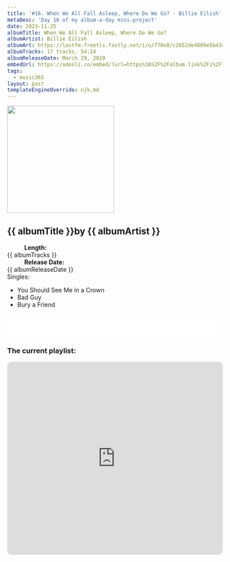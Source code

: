 ```yaml
---
title: '#16. When We All Fall Asleep, Where Do We Go? - Billie Eilish'
metaDesc: 'Day 16 of my album-a-day mini-project'
date: 2023-11-25
albumTitle: When We All Fall Asleep, Where Do We Go?
albumArtist: Billie Eilish
albumArt: https://lastfm.freetls.fastly.net/i/u/770x0/c2652de4809e5b4349565518b34b85ca.jpg#c2652de4809e5b4349565518b34b85ca
albumTracks: 17 tracks, 54:24
albumReleaseDate: March 29, 2019
embedUrl: https://odesli.co/embed/?url=https%3A%2F%2Falbum.link%2Fi%2F1450695723&theme=light
tags:
  - music365
layout: post
templateEngineOverride: njk,md
---
```


<aside class="album-profile">
  <div class="album-profile__image">
    <img class="album-image" width="250" height="250" crossorigin="anonymous" src="{{ albumArt }}"/>
  </div>
  <div class="aside__content">
    <h1><strong>{{ albumTitle }}</strong>by {{ albumArtist }}</h1>
    <dl>
      <div>
        <dd><strong>Length:</strong></dd>
        <dt>{{ albumTracks }}</dt>
      </div>
      <div>
        <dd><strong>Release Date:</strong></dd>
        <dt>{{ albumReleaseDate }}</dt>
      </div>
      <div class="singles">
        <span>Singles:</span>
        <ul>
          <li>You Should See Me in a Crown</li>
          <li>Bad Guy</li>
          <li>Bury a Friend</li>
        </ul>
      </div>
    </dl>
    <div class="color-grid">
      <div class="color-grid__container">
					<span class="color color--1"></span>
					<span class="color color--2"></span>
					<span class="color color--3"></span>
      </div>
    </div>
  </div>
</aside>

<iframe width="100%" height="52" src={{ embedUrl }} frameborder="0" allowfullscreen sandbox="allow-same-origin allow-scripts allow-presentation allow-popups allow-popups-to-escape-sandbox" allow="clipboard-read; clipboard-write"></iframe>

### The current playlist:

<iframe allow="autoplay *; encrypted-media *; fullscreen *; clipboard-write" frameborder="0" height="450" style="width:100%;max-width:660px;overflow:hidden;border-radius:10px;" sandbox="allow-forms allow-popups allow-same-origin allow-scripts allow-storage-access-by-user-activation allow-top-navigation-by-user-activation" src="https://embed.music.apple.com/gb/playlist/music365/pl.u-AkAmEd9ix4MAZYJ"></iframe>
